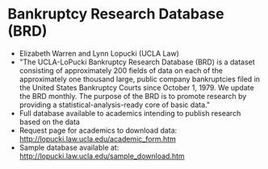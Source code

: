 
# Bankruptcy Research Database (BRD)
 * Elizabeth Warren and Lynn Lopucki (UCLA Law) 
 * "The UCLA-LoPucki Bankruptcy Research Database (BRD) is a dataset consisting of approximately 200 fields of data on each of the approximately one thousand large, public company bankruptcies filed in the United States Bankruptcy Courts since October 1, 1979. We update the BRD monthly. The purpose of the BRD is to promote research by providing a statistical-analysis-ready core of basic data."
 * Full database available to academics intending to publish research based on the data
 * Request page for academics to download data: http://lopucki.law.ucla.edu/academic_form.htm
 * Sample database available at: http://lopucki.law.ucla.edu/sample_download.htm

